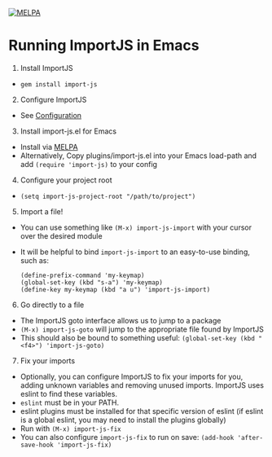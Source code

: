 [![MELPA](http://melpa.org/packages/import-js-badge.svg)](http://melpa.org/#/import-js)

# Running ImportJS in Emacs

1. Install ImportJS
  * `gem install import-js`
2. Configure ImportJS
  * See [Configuration](README.md#configuration)
3. Install import-js.el for Emacs
  * Install via [MELPA](https://melpa.org/#/import-js)
  * Alternatively, Copy plugins/import-js.el into your Emacs load-path and add
    `(require 'import-js)` to your config
4. Configure your project root
  * `(setq import-js-project-root "/path/to/project")`
5. Import a file!
  * You can use something like `(M-x) import-js-import` with your cursor over
    the desired module
  * It will be helpful to bind `import-js-import` to an easy-to-use binding,
    such as:

    ```
    (define-prefix-command 'my-keymap)
    (global-set-key (kbd "s-a") 'my-keymap)
    (define-key my-keymap (kbd "a u") 'import-js-import)
    ```
6. Go directly to a file
  * The ImportJS goto interface allows us to jump to a package
  * `(M-x) import-js-goto` will jump to the appropriate file found by ImportJS
  * This should also be bound to something useful:
    `(global-set-key (kbd "<f4>") 'import-js-goto)`
7. Fix your imports
  * Optionally, you can configure ImportJS to fix your imports for you, adding
    unknown variables and removing unused imports. ImportJS uses eslint to find
    these variables.
  * `eslint` must be in your PATH.
  * eslint plugins must be installed for that specific version of eslint (if
    eslint is a global eslint, you may need to install the plugins globally)
  * Run with `(M-x) import-js-fix`
  * You can also configure `import-js-fix` to run on save:
    `(add-hook 'after-save-hook 'import-js-fix)`

